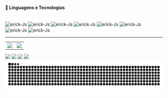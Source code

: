 #### 🤖 Linguagens e Tecnologias
  
<div style="display: inline_block"><br>
  <img align="center" alt="erick-Js" height="30" width="40" src="https://cdn.jsdelivr.net/gh/devicons/devicon/icons/python/python-original.svg" />
  <img align="center" alt="erick-Js" height="30" width="40" src="https://cdn.jsdelivr.net/gh/devicons/devicon/icons/tensorflow/tensorflow-original.svg" />
  <img align="center" alt="erick-Js" height="30" width="40" src="https://cdn.jsdelivr.net/gh/devicons/devicon/icons/pandas/pandas-original.svg" />
  <img align="center" alt="erick-Js" height="30" width="40" src="https://cdn.jsdelivr.net/gh/devicons/devicon/icons/numpy/numpy-original.svg" />
  <img align="center" alt="erick-Js" height="30" width="40" src="https://cdn.jsdelivr.net/gh/devicons/devicon/icons/opencv/opencv-original.svg" />
  <img align="center" alt="erick-Js" height="35" width="40" src="https://img.icons8.com/?size=100&id=3sGOUDo9nJ4k&format=png&color=000000" />
  <img align="center" alt="erick-Js" height="30" width="40" src="https://cdn.jsdelivr.net/gh/devicons/devicon@latest/icons/azuresqldatabase/azuresqldatabase-original.svg" />
  <img align="center" alt="erick-Js" height="35" width="40" src="https://cdn.jsdelivr.net/gh/devicons/devicon@latest/icons/flask/flask-original-wordmark.svg" /> 

  --- 
  
</div>
<a href="https://github.com/feos96">
  <center>
<table>
    <tr>
        <td>
  <img  height=230 align="center"src="https://github-readme-stats.vercel.app/api?username=feos96&show_icons=true&theme=tokyonight&include_all_commits=true&locale=pt-br"/></td>
        <td><img height=230 align="center" src="https://github-readme-stats.vercel.app/api/top-langs/?username=feos96&theme=tokyonight&layout=compact&custom_title=Tecnologias&langs_count=9"/></td>
    </tr>   
</table>
</center>  

  
<div> 
    <a href="https://instagram.com/erricksousa" target="_blank"><img src="https://img.shields.io/badge/Instagram-E4405F?style=for-the-badge&logo=instagram&logoColor=white" target="_blank"></a>
  <a href = "mailto:erickoliveira859@gmail.com"><img src=https://img.shields.io/badge/Gmail-D14836?style=for-the-badge&logo=gmail&logoColor=white></a>
  <a href="https://www.linkedin.com/in/erick-sousa-b4183a214" target="_blank"><img src="https://img.shields.io/badge/LinkedIn-0077B5?style=for-the-badge&logo=linkedin&logoColor=white" target="_blank"></a> 
  <a href="https://x.com/fcoericksousa" targe="_blank"><img src="https://img.shields.io/badge/Twitter-1DA1F2?style=for-the-badge&logo=twitter&logoColor=white"
 
</div>

<picture align="center">
  <source media="(prefers-color-scheme: dark)" srcset="https://raw.githubusercontent.com/feos96/feos96/output/github-contribution-grid-snake-dark.svg">
  <source media="(prefers-color-scheme: light)" srcset="https://raw.githubusercontent.com/feos96/feos96/output/github-contribution-grid-snake-dark.svg">
  <img align="center" alt="github contribution grid snake animation" src="https://raw.githubusercontent.com/feos96/feos96/output/github-contribution-grid-snake.svg">
</picture>
